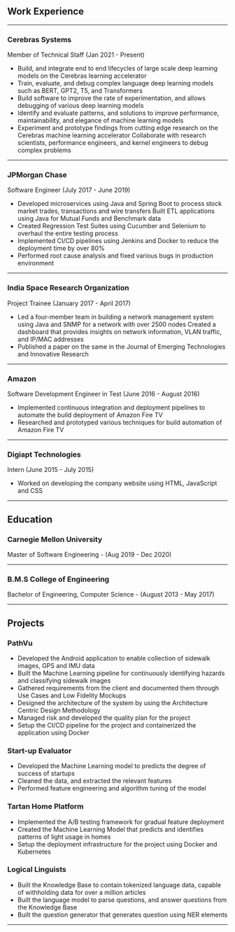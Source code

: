 ## Work Experience

--- 
### Cerebras Systems 

Member of Technical Staff (Jan 2021 - Present)

- Build, and integrate end to end lifecycles of large scale deep learning models on the Cerebras learning accelerator
- Train, evaluate, and debug complex language deep learning models such as BERT, GPT2, T5, and Transformers
- Build software to improve the rate of experimentation, and allows debugging of various deep learning models
- Identify and evaluate patterns, and solutions to improve performance, maintainability, and elegance of machine learning models
- Experiment and prototype findings from cutting edge research on the Cerebras machine learning accelerator Collaborate with research scientists,      performance engineers, and kernel engineers to debug complex problems
 
---

### JPMorgan Chase 

Software Engineer (July 2017 - June 2019)

- Developed microservices using Java and Spring Boot to process stock market trades, transactions and wire transfers Built ETL applications using Java for Mutual Funds and Benchmark data
- Created Regression Test Suites using Cucumber and Selenium to overhaul the entire testing process
- Implemented CI/CD pipelines using Jenkins and Docker to reduce the deployment time by over 80%
- Performed root cause analysis and fixed various bugs in production environment

--- 

### India Space Research Organization 

Project Trainee (January 2017 - April 2017)

- Led a four-member team in building a network management system using Java and SNMP for a network with over 2500 nodes Created a dashboard that provides insights on network information, VLAN traffic, and IP/MAC addresses
- Published a paper on the same in the Journal of Emerging Technologies and Innovative Research

---

### Amazon 

Software Development Engineer in Test (June 2016 - August 2016)

- Implemented continuous integration and deployment pipelines to automate the build deployment of Amazon Fire TV
- Researched and prototyped various techniques for build automation of Amazon Fire TV

---

### Digiapt Technologies 

Intern (June 2015 - July 2015)


- Worked on developing the company website using HTML, JavaScript and CSS

---

## Education

### Carnegie Mellon University
Master of Software Engineering - (Aug 2019 - Dec 2020)

---

### B.M.S College of Engineering
Bachelor of Engineering, Computer Science - (August 2013 - May 2017)


---

## Projects


### PathVu 

- Developed the Android application to enable collection of sidewalk images, GPS and IMU data
- Built the Machine Learning pipeline for continuously identifying hazards and classifying sidewalk images
- Gathered requirements from the client and documented them through Use Cases and Low Fidelity Mockups 
- Designed the architecture of the system by using the Architecture Centric Design Methodology
- Managed risk and developed the quality plan for the project
- Setup the CI/CD pipeline for the project and containerized the application using Docker

### Start-up Evaluator
- Developed the Machine Learning model to predicts the degree of success of startups 
- Cleaned the data, and extracted the relevant features
- Performed feature engineering and algorithm tuning of the model

### Tartan Home Platform
- Implemented the A/B testing framework for gradual feature deployment
- Created the Machine Learning Model that predicts and identifies patterns of light usage in homes 
- Setup the deployment infrastructure for the project using Docker and Kubernetes

### Logical Linguists

- Built the Knowledge Base to contain tokenized language data, capable of withholding data for over a million articles 
- Built the language model to parse questions, and answer questions from the Knowledge Base
- Built the question generator that generates question using NER elements


---



